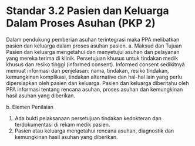 # Standar 3.2 Pasien dan Keluarga Dalam Proses Asuhan (PKP 2) 
Dalam pendukung pemberian asuhan terintegrasi maka PPA melibatkan pasien dan keluarga dalam proses asuhan pasien. 
a. Maksud dan Tujuan 
Pasien dan keluarga mengetahui dan menyetujui asuhan dan pelayanan yang mereka terima di klinik. Persetujuan khusus untuk tindakan medik khusus dan resiko tinggi (informed consent). Informed consent sedikitnya memuat informasi dan penjelasan: nama, tindakan, resiko tindakan, kemungkinan komplikasi, tindakan alternative dan hal-hal lain yang perlu dipersiapkan oleh pasien dan keluarga. 
Pasien dan keluarga diberitahu oleh PPA informasi tentang rencana asuhan, proses asuhan dan kemungkinan hasil asuhan yang diberikan. 
 
 
b. Elemen Penilaian 
1) Ada bukti pelaksanaan persetujuan tindakan kedokteran dan terdokumentasi di rekam medik pasien.  
2) Pasien atau keluarga mengetahui rencana asuhan, diagnostik dan kemungkinan hasil asuhan yang diberikan. 
